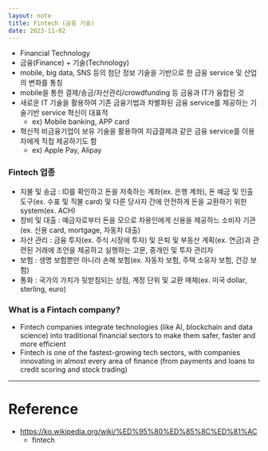 ```yaml
---
layout: note
title: Fintech (금융 기술)
date: 2023-11-02
---
```





- Financial Technology
- 금융(Finance) + 기술(Technology)
- mobile, big data, SNS 등의 첨단 정보 기술을 기반으로 한 금융 service 및 산업의 변화를 통칭
- mobile을 통한 결제/송금/자산관리/crowdfunding 등 금융과 IT가 융합된 것
- 새로운 IT 기술을 활용하여 기존 금융기법과 차별화된 금융 service를 제공하는 기술기반 service 혁신이 대표적
    - ex) Mobile banking, APP card
- 혁신적 비금융기업이 보유 기술을 활용하여 지급결제과 같은 금융 service를 이용자에게 직접 제공하기도 함
    - ex) Apple Pay, Alipay



### Fintech 업종

- 지불 및 송금 : ID를 확인하고 돈을 저축하는 계좌(ex. 은행 계좌), 돈 예금 및 인출 도구(ex. 수표 및 직불 card) 및 다른 당사자 간에 안전하게 돈을 교환하기 위한 system(ex. ACH)
- 창비 및 대출 : 예금자로부터 돈을 모으로 차용인에게 신용을 제공하느 소비자 기관(ex. 신용 card, mortgage, 자동차 대출)
- 자산 관리 : 금융 투자(ex. 주식 시장에 투자) 및 은퇴 및 부동산 계획(ex. 연금)과 관련된 거래에 조언을 제공하고 실행하는 고문, 중개인 및 투자 관리자
- 보험 : 생명 보험뿐만 아니라 손해 보험(ex. 자동차 보험, 주택 소유자 보험, 건강 보험)
- 통화 : 국가의 가치가 뒷받침되는 상점, 계정 단위 및 교환 매체(ex. 미국 dollar, sterling, euro)




### What is a Fintach company?

- Fintech companies integrate technologies (like AI, blockchain and data science) into traditional financial sectors to make them safer, faster and more efficient
- Fintech is one of the fastest-growing tech sectors, with companies innovating in almost every area of finance (from payments and loans to credit scoring and stock trading)



---

# Reference

- https://ko.wikipedia.org/wiki/%ED%95%80%ED%85%8C%ED%81%AC
    - fintech
